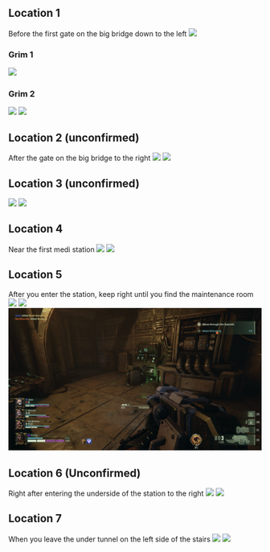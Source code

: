 ## Location 1
Before the first gate on the big bridge down to the left
![](images/20221121165803_1.jpg)
### Grim 1
![](images/20221121165821_1.jpg)
### Grim 2
![](images/20221121194752_1_edit.jpg)
![](images/20221121194807_1.jpg)
## Location 2 (unconfirmed)
After the gate on the big bridge to the right
![](images/20221121130458_1.jpg)
![](images/20221121130453_1.jpg)
## Location 3 (unconfirmed)
![](images/20221122214151_1_edit.jpg)
![](images/20221122214349_1_edit.jpg)
## Location 4
Near the first medi station
![](images/20221121170319_1.jpg)
![](images/20221121160940_1.jpg)
## Location 5
After you enter the station, keep right until you find the maintenance room
![](images/20221122215048_1_edit.jpg)
![](images/20221122215127_1_edit.jpg)
![](images/20221213214215_1.jpg)
## Location 6 (Unconfirmed)
Right after entering the underside of the station to the right
![](images/20221122215314_1_edit.jpg)
![](images/20221122215258_1_edit.jpg)
## Location 7
When you leave the under tunnel on the left side of the stairs
![](images/20221122215519_1_edit.jpg)
![](images/20221122215534_1.jpg)